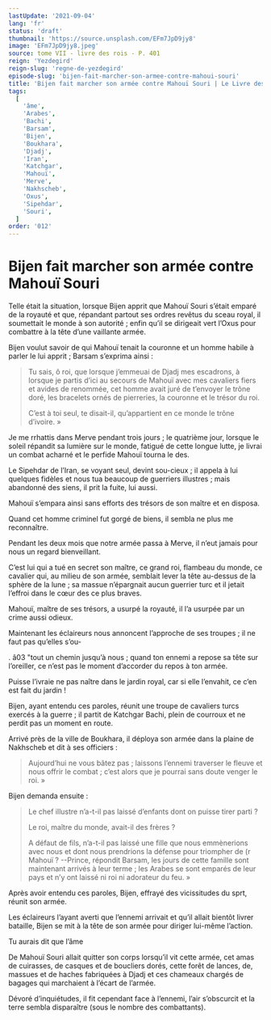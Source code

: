 ```yaml
---
lastUpdate: '2021-09-04'
lang: 'fr'
status: 'draft'
thumbnail: 'https://source.unsplash.com/EFm7JpD9jy8'
image: 'EFm7JpD9jy8.jpeg'
source: tome VII - livre des rois - P. 401
reign: 'Yezdegird'
reign-slug: 'regne-de-yezdegird'
episode-slug: 'bijen-fait-marcher-son-armee-contre-mahoui-souri'
title: 'Bijen fait marcher son armée contre Mahouï Souri | Le Livre des Rois | Shâhnâmeh'
tags:
  [
    'âme',
    'Arabes',
    'Bachi',
    'Barsam',
    'Bijen',
    'Boukhara',
    'Djadj',
    'Iran',
    'Katchgar',
    'Mahouï',
    'Merve',
    'Nakhscheb',
    'Oxus',
    'Sipehdar',
    'Souri',
  ]
order: '012'
---
```


<!-- LTeX: language=fr -->

# Bijen fait marcher son armée contre Mahouï Souri

Telle était la situation, lorsque Bijen apprit que Mahouï Souri s’était emparé de la royauté et que, répandant partout ses ordres revêtus du sceau royal, il soumettait le monde à son autorité ; enfin qu’il se dirigeait vert l’Oxus pour combattre à la tête d’une vaillante armée.

Bijen voulut savoir de qui Mahouï tenait la couronne et un homme habile à parler le lui apprit ; Barsam s’exprima ainsi :

> Tu sais, ô
> roi, que lorsque j’emmeuai de Djadj mes escadrons, à lorsque je partis d’ici au secours de Mahouï avec mes cavaliers fiers et avides de renommée, cet homme avait juré de t’envoyer le trône doré, les bracelets ornés de pierreries, la couronne et le trésor du roi.
>
> C’est à toi seul, te disait-il, qu’appartient en ce monde le trône d’ivoire. »

Je me rrhattis dans Merve pendant trois jours ; le quatrième jour, lorsque le soleil répandit sa lumière sur le monde, fatigué de cette longue lutte, je livrai un combat acharné et le perfide Mahouï tourna le des.

Le Sipehdar de l’Iran, se voyant seul, devint sou-cieux ; il appela à lui quelques fidèles et nous tua beaucoup de guerriers illustres ; mais abandonné des siens, il prit la fuite, lui aussi.

Mahouï s’empara ainsi sans efforts des trésors de son maître et en disposa.

Quand cet homme criminel fut gorgé de biens, il sembla ne plus me reconnaître.

Pendant les deux mois que notre armée passa à Merve, il n’eut jamais pour nous un regard bienveillant.

C’est lui qui a tué en secret son maître, ce grand roi, flambeau du monde, ce cavalier qui, au milieu de son armée, semblait lever la tête au-dessus de la sphère de la lune ; sa massue n’épargnait aucun guerrier turc et il jetait l’effroi dans le cœur des ce plus braves.

Mahouï, maître de ses trésors, a usurpé la royauté, il l’a usurpée par un crime aussi odieux.

Maintenant les éclaireurs nous annoncent l’approche de ses troupes ; il ne faut pas qu’elles s’ou-

. â03 "tout un chemin jusqu’à nous ; quand ton ennemi a repose sa tête sur l’oreiller, ce n’est pas le moment d’accorder du repos à ton armée.

Puisse l’ivraie ne pas naître dans le jardin royal, car si elle l’envahit, ce c’en est fait du jardin !

Bijen, ayant entendu ces paroles, réunit une troupe de cavaliers turcs exercés à la guerre ; il partit de Katchgar Bachi, plein de courroux et ne perdit pas un moment en route.

Arrivé près de la ville de Boukhara, il déploya son armée dans la plaine de Nakhscheb et dit à ses officiers :

> Aujourd’hui ne vous bâtez pas ; laissons l’ennemi traverser le fleuve et nous offrir le combat ; c’est alors que je pourrai sans doute venger le roi. »

Bijen demanda ensuite :

> Le chef illustre n’a-t-il pas laissé d’enfants dont on puisse tirer parti ?
>
> Le roi, maître du monde, avait-il des frères ?
>
> A défaut de fils, n’a-t-il pas laissé une fille que nous emmènerions avec nous et dont nous prendrions la défense pour triompher de (r Mahouï ? --Prince, répondit Barsam, les jours de cette famille sont maintenant arrivés à leur terme ; les Arabes se sont emparés de leur pays et n’y ont laissé ni roi ni adorateur du feu. »

Après avoir entendu ces paroles, Bijen, effrayé des vicissitudes du sprt, réunit son armée.

Les éclaireurs l’ayant averti que l’ennemi arrivait et qu’il allait bientôt livrer bataille, Bijen se mit à la tête de son armée pour diriger lui-même l’action.

Tu aurais dit que l’âme

De Mahouï Souri allait quitter son corps lorsqu’il vit cette armée, cet amas de cuirasses, de casques et de boucliers dorés, cette forêt de lances, de, massues et de haches fabriquées à Djadj et ces chameaux chargés de bagages qui marchaient à l’écart de l’armée.

Dévoré d’inquiétudes, il fit cependant face à l’ennemi, l’air s’obscurcit et la terre sembla disparaître (sous le nombre des combattants).
